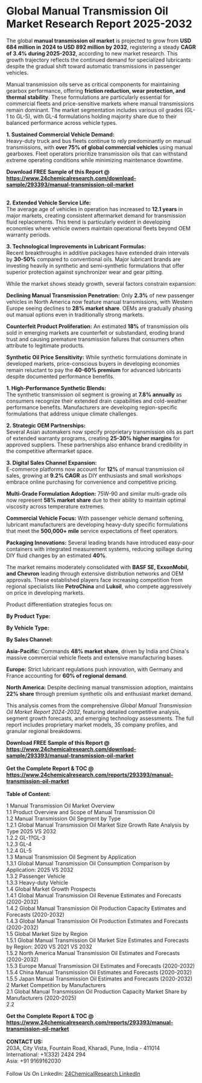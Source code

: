 <h1>Global Manual Transmission Oil Market Research Report 2025-2032</h1><p>The global <strong>manual transmission oil market</strong> is projected to grow from <strong>USD 684 million in 2024 to USD 892 million by 2032</strong>, registering a steady <strong>CAGR of 3.4% during 2025-2032</strong>, according to new market research. This growth trajectory reflects the continued demand for specialized lubricants despite the gradual shift toward automatic transmissions in passenger vehicles.</p><p>Manual transmission oils serve as critical components for maintaining gearbox performance, offering <strong>friction reduction, wear protection, and thermal stability</strong>. These formulations are particularly essential for commercial fleets and price-sensitive markets where manual transmissions remain dominant. The market segmentation includes various oil grades (GL-1 to GL-5), with GL-4 formulations holding majority share due to their balanced performance across vehicle types.</p><p><strong>1. Sustained Commercial Vehicle Demand:</strong><br>
Heavy-duty truck and bus fleets continue to rely predominantly on manual transmissions, with <strong>over 75% of global commercial vehicles</strong> using manual gearboxes. Fleet operators prioritize transmission oils that can withstand extreme operating conditions while minimizing maintenance downtime.</p><div><b>Download FREE Sample of this Report @ 
            <a href="https://www.24chemicalresearch.com/download-sample/293393/manual-transmission-oil-market">
            https://www.24chemicalresearch.com/download-sample/293393/manual-transmission-oil-market</a></b></div><br><p><strong>2. Extended Vehicle Service Life:</strong><br>
The average age of vehicles in operation has increased to <strong>12.1 years</strong> in major markets, creating consistent aftermarket demand for transmission fluid replacements. This trend is particularly evident in developing economies where vehicle owners maintain operational fleets beyond OEM warranty periods.</p><p><strong>3. Technological Improvements in Lubricant Formulas:</strong><br>
Recent breakthroughs in additive packages have extended drain intervals by <strong>30-50%</strong> compared to conventional oils. Major lubricant brands are investing heavily in synthetic and semi-synthetic formulations that offer superior protection against synchronizer wear and gear pitting.</p><p>While the market shows steady growth, several factors constrain expansion:</p><p><strong>Declining Manual Transmission Penetration:</strong> Only <strong>2.3%</strong> of new passenger vehicles in North America now feature manual transmissions, with Western Europe seeing declines to <strong>28% market share</strong>. OEMs are gradually phasing out manual options even in traditionally strong markets.</p><p><strong>Counterfeit Product Proliferation:</strong> An estimated <strong>18%</strong> of transmission oils sold in emerging markets are counterfeit or substandard, eroding brand trust and causing premature transmission failures that consumers often attribute to legitimate products.</p><p><strong>Synthetic Oil Price Sensitivity:</strong> While synthetic formulations dominate in developed markets, price-conscious buyers in developing economies remain reluctant to pay the <strong>40-60% premium</strong> for advanced lubricants despite documented performance benefits.</p><p><strong>1. High-Performance Synthetic Blends:</strong><br>
The synthetic transmission oil segment is growing at <strong>7.8% annually</strong> as consumers recognize their extended drain capabilities and cold-weather performance benefits. Manufacturers are developing region-specific formulations that address unique climate challenges.</p><p><strong>2. Strategic OEM Partnerships:</strong><br>
Several Asian automakers now specify proprietary transmission oils as part of extended warranty programs, creating <strong>25-30% higher margins</strong> for approved suppliers. These partnerships also enhance brand credibility in the competitive aftermarket space.</p><p><strong>3. Digital Sales Channel Expansion:</strong><br>
E-commerce platforms now account for <strong>12%</strong> of manual transmission oil sales, growing at <strong>9.2% CAGR</strong> as DIY enthusiasts and small workshops embrace online purchasing for convenience and competitive pricing.</p><p><strong>Multi-Grade Formulation Adoption:</strong> 75W-90 and similar multi-grade oils now represent <strong>58% market share</strong> due to their ability to maintain optimal viscosity across temperature extremes.</p><p><strong>Commercial Vehicle Focus:</strong> With passenger vehicle demand softening, lubricant manufacturers are developing heavy-duty specific formulations that meet the <strong>500,000+ mile</strong> service expectations of fleet operators.</p><p><strong>Packaging Innovations:</strong> Several leading brands have introduced easy-pour containers with integrated measurement systems, reducing spillage during DIY fluid changes by an estimated <strong>40%</strong>.</p><p>The market remains moderately consolidated with <strong>BASF SE, ExxonMobil, and Chevron</strong> leading through extensive distribution networks and OEM approvals. These established players face increasing competition from regional specialists like <strong>PetroChina</strong> and <strong>Lukoil</strong>, who compete aggressively on price in developing markets.</p><p>Product differentiation strategies focus on:
</p><p><strong>By Product Type:</strong></p><p><strong>By Vehicle Type:</strong></p><p><strong>By Sales Channel:</strong></p><p><strong>Asia-Pacific:</strong> Commands <strong>48% market share</strong>, driven by India and China's massive commercial vehicle fleets and extensive manufacturing bases.</p><p><strong>Europe:</strong> Strict lubricant regulations push innovation, with Germany and France accounting for <strong>60% of regional demand</strong>.</p><p><strong>North America:</strong> Despite declining manual transmission adoption, maintains <strong>22% share</strong> through premium synthetic oils and enthusiast market demand.</p><p>This analysis comes from the comprehensive <em>Global Manual Transmission Oil Market Report 2024-2032</em>, featuring detailed competitive analysis, segment growth forecasts, and emerging technology assessments. The full report includes proprietary market models, 35 company profiles, and granular regional breakdowns.</p><div><b>Download FREE Sample of this Report @ 
            <a href="https://www.24chemicalresearch.com/download-sample/293393/manual-transmission-oil-market">
            https://www.24chemicalresearch.com/download-sample/293393/manual-transmission-oil-market</a></b></div><br><div><b>Get the Complete Report & TOC @ 
            <a href="https://www.24chemicalresearch.com/reports/293393/manual-transmission-oil-market">
            https://www.24chemicalresearch.com/reports/293393/manual-transmission-oil-market</a></b></div><br>
            <b>Table of Content:</b><p>1 Manual Transmission Oil Market Overview<br />
    1.1 Product Overview and Scope of Manual Transmission Oil<br />
    1.2 Manual Transmission Oil Segment by Type<br />
        1.2.1 Global Manual Transmission Oil Market Size Growth Rate Analysis by Type 2025 VS 2032<br />
        1.2.2 GL-1?GL-3<br />
        1.2.3 GL-4<br />
        1.2.4 GL-5<br />
    1.3 Manual Transmission Oil Segment by Application<br />
        1.3.1 Global Manual Transmission Oil Consumption Comparison by Application: 2025 VS 2032<br />
        1.3.2 Passenger Vehicle<br />
        1.3.3 Heavy-duty Vehicle<br />
    1.4 Global Market Growth Prospects<br />
        1.4.1 Global Manual Transmission Oil Revenue Estimates and Forecasts (2020-2032)<br />
        1.4.2 Global Manual Transmission Oil Production Capacity Estimates and Forecasts (2020-2032)<br />
        1.4.3 Global Manual Transmission Oil Production Estimates and Forecasts (2020-2032)<br />
    1.5 Global Market Size by Region<br />
        1.5.1 Global Manual Transmission Oil Market Size Estimates and Forecasts by Region: 2020 VS 2021 VS 2032<br />
        1.5.2 North America Manual Transmission Oil Estimates and Forecasts (2020-2032)<br />
        1.5.3 Europe Manual Transmission Oil Estimates and Forecasts (2020-2032)<br />
        1.5.4 China Manual Transmission Oil Estimates and Forecasts (2020-2032)<br />
        1.5.5 Japan Manual Transmission Oil Estimates and Forecasts (2020-2032)<br />
2 Market Competition by Manufacturers<br />
    2.1 Global Manual Transmission Oil Production Capacity Market Share by Manufacturers (2020-2025)<br />
    2.2 </p><div><b>Get the Complete Report & TOC @ 
            <a href="https://www.24chemicalresearch.com/reports/293393/manual-transmission-oil-market">
            https://www.24chemicalresearch.com/reports/293393/manual-transmission-oil-market</a></b></div><br><b>CONTACT US:</b><br>
            203A, City Vista, Fountain Road, Kharadi, Pune, India - 411014<br>
            International: +1(332) 2424 294<br>
            Asia: +91 9169162030 <br><br>
            Follow Us On LinkedIn: <a href="https://www.linkedin.com/company/24chemicalresearch/">24ChemicalResearch LinkedIn</a>